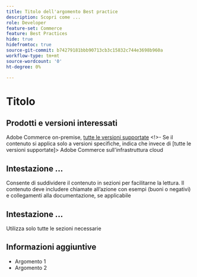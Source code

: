 ```yaml
---
title: Titolo dell'argomento Best practice
description: Scopri come ...
role: Developer
feature-set: Commerce
feature: Best Practices
hide: true
hidefromtoc: true
source-git-commit: b74279181bbb90713cb3c15832c744e3698b960a
workflow-type: tm+mt
source-wordcount: '0'
ht-degree: 0%

---
```



<!--

Remove hide settings for best practices topics. These values are to hide this template from the TOC and search indexing.

Metadata values configured in ExL:
Available roles: https://git.corp.adobe.com/AdobeDocs/exl-config/blob/master/metadata-values/role.yml

Available features: https://git.corp.adobe.com/AdobeDocs/exl-config/blob/master/metadata-values/feature.yml 

Hide values are set to yes for the template so it is not included in ExL. You can remove those tags for best practices topics you add. -->

# Titolo

<!--Add one or two sentences to summarize the overall contents of this best practice topic-->

## Prodotti e versioni interessati

<!-- When we have the ability to tag content by versions, we might be able to remove this explicit header in favor of using tags for versions and editions.-->

<!--Add details for the product and versions where the best practice info is relevant. Below are examples, adjust as needed. If info applies specifically to B2B or B2C, include that information -->

Adobe Commerce on-premise, [tutte le versioni supportate](../../release/versions.md) &lt;!>- Se il contenuto si applica solo a versioni specifiche, indica che invece di [tutte le versioni supportate]> Adobe Commerce sull&#39;infrastruttura cloud
<!-- Business type: B2C and B2B -- specify only if needed?)-->

## Intestazione ...

Consente di suddividere il contenuto in sezioni per facilitarne la lettura. Il contenuto deve includere chiamate all’azione con esempi (buoni o negativi) e collegamenti alla documentazione, se applicabile

## Intestazione ...

Utilizza solo tutte le sezioni necessarie

## Informazioni aggiuntive

<!-- If applicable, add links to additional, more detailed documentation that provides more context about this best practices content.-->

- Argomento 1
- Argomento 2
